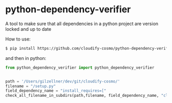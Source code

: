 # python-dependency-verifier
A tool to make sure that all dependencies in a python project are version locked and up to date

How to use:
```bash
$ pip install https://github.com/cloudify-cosmo/python-dependency-verifier/archive/master.zip
```

and then in python:

```python
from python_dependency_verifier import python_dependency_verifier


path = '/Users/gilzellner/dev/git/cloudify-cosmo/'
filename = "/setup.py"
field_dependency_name = "install_requires=["
check_all_filename_in_subdirs(path,filename, field_dependency_name, "cloudify.*")
```
